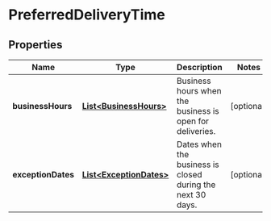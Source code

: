 
# PreferredDeliveryTime

## Properties
Name | Type | Description | Notes
------------ | ------------- | ------------- | -------------
**businessHours** | [**List&lt;BusinessHours&gt;**](BusinessHours.md) | Business hours when the business is open for deliveries. |  [optional]
**exceptionDates** | [**List&lt;ExceptionDates&gt;**](ExceptionDates.md) | Dates when the business is closed during the next 30 days. |  [optional]



